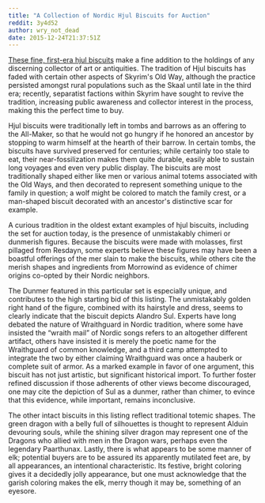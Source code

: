 ```yaml
---
title: "A Collection of Nordic Hjul Biscuits for Auction"
reddit: 3y4d52
author: wry_not_dead
date: 2015-12-24T21:37:51Z
---
```


[These fine, first-era hjul biscuits](http://imgur.com/XXTs0xU) make a fine addition to the holdings of any discerning collector of art or antiquities. The tradition of Hjul biscuits has faded with certain other aspects of Skyrim's Old Way, although the practice persisted amongst rural populations such as the Skaal until late in the third era; recently, separatist factions within Skyrim have sought to revive the tradition, increasing public awareness and collector interest in the process, making this the perfect time to buy. 

Hjul biscuits were traditionally left in tombs and barrows as an offering to the All-Maker, so that he would not go hungry if he honored an ancestor by stopping to warm himself at the hearth of their barrow. In certain tombs, the biscuits have survived preserved for centuries; while certainly too stale to eat, their near-fossilization makes them quite durable, easily able to sustain long voyages and even very public display. The biscuits are most traditionally shaped either like men or various animal totems associated with the Old Ways, and then decorated to represent something unique to the family in question; a wolf might be colored to match the family crest, or a man-shaped biscuit decorated with an ancestor's distinctive scar for example. 

A curious tradition in the oldest extant examples of hjul biscuits, including the set for auction today, is the presence of unmistakably chimeri or dunmerish figures. Because the biscuits were made with molasses, first pillaged from Resdayn, some experts believe these figures may have been a boastful offerings of the mer slain to make the biscuits, while others cite the merish shapes and ingredients from Morrowind as evidence of chimer origins co-opted by their Nordic neighbors. 

The Dunmer featured in this particular set is especially unique, and contributes to the high starting bid of this listing. The unmistakably golden right hand of the figure, combined with its hairstyle and dress, seems to clearly indicate that the biscuit depicts Alandro Sul. Experts have long debated the nature of Wraithguard in Nordic tradition, where some have insisted the “wraith mail” of Nordic songs refers to an altogether different artifact, others have insisted it is merely the poetic name for the Wraithguard of common knowledge, and a third camp attempted to integrate the two by either claiming Wraithguard was once a hauberk or complete suit of armor. As a marked example in favor of one argument, this biscuit has not just artistic, but significant historical import. To further foster refined discussion if those adherents of other views become discouraged, one may cite the depiction of Sul as a dunmer, rather than chimer, to evince that this evidence, while important, remains inconclusive.  

The other intact biscuits in this listing reflect traditional totemic shapes. The green dragon with a belly full of silhouettes is thought to represent Alduin devouring souls, while the shining silver dragon may represent one of the Dragons who allied with men in the Dragon wars, perhaps even the legendary Paarthunax. Lastly, there is what appears to be some manner of elk; potential buyers are to be assured its apparently mutilated feet are, by all appearances, an intentional characteristic. Its festive, bright coloring gives it a decidedly jolly appearance, but one must acknowledge that the garish coloring makes the elk, merry though it may be, something of an eyesore. 
